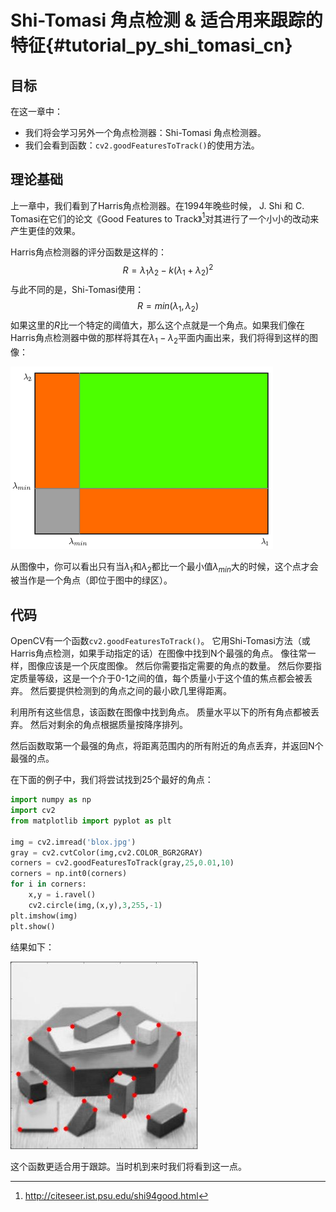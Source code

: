 # Shi-Tomasi 角点检测 & 适合用来跟踪的特征{#tutorial_py_shi_tomasi_cn}

## 目标

在这一章中：

- 我们将会学习另外一个角点检测器：Shi-Tomasi 角点检测器。
- 我们会看到函数：`cv2.goodFeaturesToTrack()`的使用方法。

## 理论基础

上一章中，我们看到了Harris角点检测器。在1994年晚些时候， J. Shi 和 C. Tomasi在它们的论文《Good Features to Track》[^1]对其进行了一个小小的改动来产生更佳的效果。

Harris角点检测器的评分函数是这样的：
$$
R = \lambda_1 \lambda_2 - k(\lambda_1+\lambda_2)^2
$$
与此不同的是，Shi-Tomasi使用：
$$
R = min(\lambda_1, \lambda_2)
$$
如果这里的$R$比一个特定的阈值大，那么这个点就是一个角点。如果我们像在Harris角点检测器中做的那样将其在$\lambda_1 - \lambda_2$平面内画出来，我们将得到这样的图像：

![image](images/shitomasi_space.png)

从图像中，你可以看出只有当$\lambda_1$和$\lambda_2$都比一个最小值$\lambda_{min}$大的时候，这个点才会被当作是一个角点（即位于图中的绿区）。

## 代码

OpenCV有一个函数`cv2.goodFeaturesToTrack()`。 它用Shi-Tomasi方法（或Harris角点检测，如果手动指定的话）在图像中找到N个最强的角点。 像往常一样，图像应该是一个灰度图像。 然后你需要指定需要的角点的数量。 然后你要指定质量等级，这是一个介于0-1之间的值，每个质量小于这个值的焦点都会被丢弃。 然后要提供检测到的角点之间的最小欧几里得距离。

利用所有这些信息，该函数在图像中找到角点。 质量水平以下的所有角点都被丢弃。 然后对剩余的角点根据质量按降序排列。

然后函数取第一个最强的角点，将距离范围内的所有附近的角点丢弃，并返回N个最强的点。

在下面的例子中，我们将尝试找到25个最好的角点：

```python
import numpy as np
import cv2
from matplotlib import pyplot as plt

img = cv2.imread('blox.jpg')
gray = cv2.cvtColor(img,cv2.COLOR_BGR2GRAY)
corners = cv2.goodFeaturesToTrack(gray,25,0.01,10)
corners = np.int0(corners)
for i in corners:
    x,y = i.ravel()
    cv2.circle(img,(x,y),3,255,-1)
plt.imshow(img)
plt.show()
```

结果如下：

![image](images/shitomasi_block1.jpg)

这个函数更适合用于跟踪。当时机到来时我们将看到这一点。

[^1]: http://citeseer.ist.psu.edu/shi94good.html 

